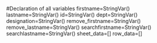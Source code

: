  #Declaration of all variables
firstname=StringVar()                   
lastname=StringVar()
id=StringVar()
dept=StringVar()
designation=StringVar()
remove_firstname=StringVar()
remove_lastname=StringVar()
searchfirstname=StringVar()
searchlastname=StringVar()
sheet_data=[]
row_data=[]
